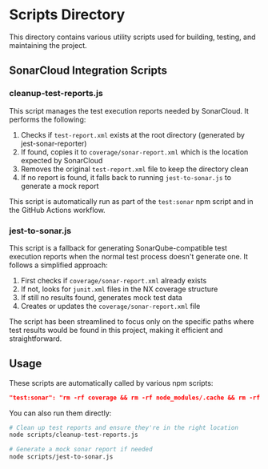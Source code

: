 # Scripts Directory

This directory contains various utility scripts used for building, testing, and maintaining the project.

## SonarCloud Integration Scripts

### cleanup-test-reports.js

This script manages the test execution reports needed by SonarCloud. It performs the following:

1. Checks if `test-report.xml` exists at the root directory (generated by jest-sonar-reporter)
2. If found, copies it to `coverage/sonar-report.xml` which is the location expected by SonarCloud
3. Removes the original `test-report.xml` file to keep the directory clean
4. If no report is found, it falls back to running `jest-to-sonar.js` to generate a mock report

This script is automatically run as part of the `test:sonar` npm script and in the GitHub Actions workflow.

### jest-to-sonar.js

This script is a fallback for generating SonarQube-compatible test execution reports when the normal test process doesn't generate one. It follows a simplified approach:

1. First checks if `coverage/sonar-report.xml` already exists
2. If not, looks for `junit.xml` files in the NX coverage structure
3. If still no results found, generates mock test data
4. Creates or updates the `coverage/sonar-report.xml` file

The script has been streamlined to focus only on the specific paths where test results would be found in this project, making it efficient and straightforward.

## Usage

These scripts are automatically called by various npm scripts:

```json
"test:sonar": "rm -rf coverage && rm -rf node_modules/.cache && rm -rf .nx/cache && nx reset && JEST_SONAR_REPORTER_OUTPUT_DIR='./coverage' JEST_SONAR_REPORTER_OUTPUT_NAME='sonar-report.xml' nx run-many -t test --projects=web,api --coverage --testResultsProcessor=jest-sonar-reporter && find coverage/apps -name \"lcov.info\" -exec cat {} \\; > coverage/lcov.info && node scripts/cleanup-test-reports.js"
```

You can also run them directly:

```bash
# Clean up test reports and ensure they're in the right location
node scripts/cleanup-test-reports.js

# Generate a mock sonar report if needed
node scripts/jest-to-sonar.js
```
